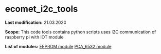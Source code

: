 # ecomet_i2c_tools

**Last modification:** 21.03.2020

**Scope:**
This code tools contains python scripts uses I2C communication of raspberry pi with IOT module

**List of modules:**
[EEPROM module](i2c_pkg/eeprom_pkg/documentation/eeprom_IIC.md)
[PCA_6532 module](fpc/pca9632/pca9632_IIC.md)

